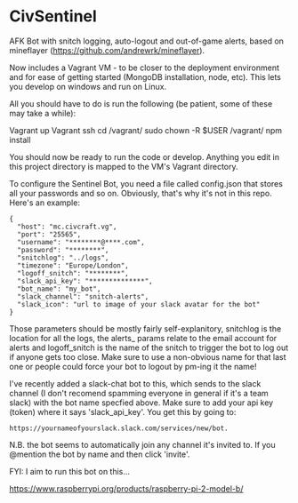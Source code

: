 # CivSentinel
AFK Bot with snitch logging, auto-logout and out-of-game alerts, based on mineflayer (https://github.com/andrewrk/mineflayer).

Now includes a Vagrant VM - to be closer to the deployment environment and for ease of getting started (MongoDB installation, node, etc). This lets you develop on windows and run on Linux.

All you should have to do is run the following (be patient, some of these may take a while):

Vagrant up
Vagrant ssh
cd /vagrant/
sudo chown -R $USER /vagrant/
npm install

You should now be ready to run the code or develop. Anything you edit in this project directory is mapped to the VM's Vagrant directory.

To configure the Sentinel Bot, you need a file called config.json that stores all your passwords and so on. Obviously, that's why it's not in this repo. Here's an example:

    {
      "host": "mc.civcraft.vg",
      "port": "25565",
      "username": "********@****.com",
      "password": "********",
      "snitchlog": "../logs",
      "timezone": "Europe/London",  
      "logoff_snitch": "********",
      "slack_api_key": "**************",
      "bot_name": "my_bot",
      "slack_channel": "snitch-alerts",
      "slack_icon": "url to image of your slack avatar for the bot"
    }

Those parameters should be mostly fairly self-explanitory, snitchlog is the location for all the logs, the alerts_ params relate to the email account for alerts and logoff_snitch is the name of the snitch to trigger the bot to log out if anyone gets too close. Make sure to use a non-obvious name for that last one or people could force your bot to logout by pm-ing it the name!

I've recently added a slack-chat bot to this, which sends to the slack channel (I don't recomend spamming everyone in general if it's a team slack) with the bot name specfied above. Make sure to add your api key (token) where it says 'slack_api_key'. You get this by going to:

    https://yournameofyourslack.slack.com/services/new/bot.

N.B. the bot seems to automatically join any channel it's invited to. If you @mention the bot by name and then click 'invite'. 

FYI: I aim to run this bot on this...

https://www.raspberrypi.org/products/raspberry-pi-2-model-b/
